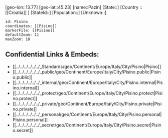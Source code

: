 ﻿---
location: [45.23,13.77]
mapzoom: [7,12] 
mapmarker: city 
type: City
tags:
- geo/City


SpocWebEntityId: 33388
isDeleted: false
confidential: public

---
[geo-lon::13.77]
[geo-lat::45.23]
[name::Pazin]
[State::]
[Country :: [[Croatia]] ]
[StateId::]
[Population::]
[Unknown::]


```leaflet
id: Pisino
coordinates: [[Pisino]]
markerFile: [[Pisino]]
defaultZoom: 11 
maxZoom: 18
```


## Confidential Links & Embeds: 
- [[../../../../../../_Standards/geo/Continent/Europe/Italy/City/Pisino|Pisino]] 
- [[../../../../../../_public/geo/Continent/Europe/Italy/City/Pisino.public|Pisino.public]] 
- [[../../../../../../_internal/geo/Continent/Europe/Italy/City/Pisino.internal|Pisino.internal]] 
- [[../../../../../../_protect/geo/Continent/Europe/Italy/City/Pisino.protect|Pisino.protect]] 
- [[../../../../../../_private/geo/Continent/Europe/Italy/City/Pisino.private|Pisino.private]] 
- [[../../../../../../_personal/geo/Continent/Europe/Italy/City/Pisino.personal|Pisino.personal]] 
- [[../../../../../../_secret/geo/Continent/Europe/Italy/City/Pisino.secret|Pisino.secret]] 
